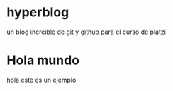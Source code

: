 # hyperblog
un blog increible de git y github para el curso de platzi


# Hola mundo
hola este es un ejemplo
